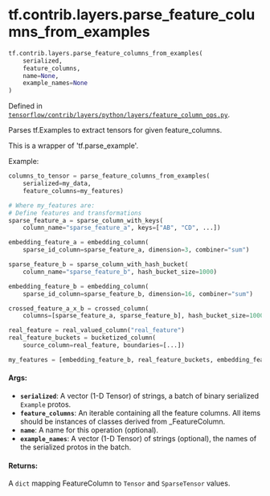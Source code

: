 <div itemscope itemtype="http://developers.google.com/ReferenceObject">
<meta itemprop="name" content="tf.contrib.layers.parse_feature_columns_from_examples" />
<meta itemprop="path" content="Stable" />
</div>

# tf.contrib.layers.parse_feature_columns_from_examples

``` python
tf.contrib.layers.parse_feature_columns_from_examples(
    serialized,
    feature_columns,
    name=None,
    example_names=None
)
```



Defined in [`tensorflow/contrib/layers/python/layers/feature_column_ops.py`](/code/stable/tensorflow/contrib/layers/python/layers/feature_column_ops.py).

Parses tf.Examples to extract tensors for given feature_columns.

This is a wrapper of 'tf.parse_example'.

Example:

```python
columns_to_tensor = parse_feature_columns_from_examples(
    serialized=my_data,
    feature_columns=my_features)

# Where my_features are:
# Define features and transformations
sparse_feature_a = sparse_column_with_keys(
    column_name="sparse_feature_a", keys=["AB", "CD", ...])

embedding_feature_a = embedding_column(
    sparse_id_column=sparse_feature_a, dimension=3, combiner="sum")

sparse_feature_b = sparse_column_with_hash_bucket(
    column_name="sparse_feature_b", hash_bucket_size=1000)

embedding_feature_b = embedding_column(
    sparse_id_column=sparse_feature_b, dimension=16, combiner="sum")

crossed_feature_a_x_b = crossed_column(
    columns=[sparse_feature_a, sparse_feature_b], hash_bucket_size=10000)

real_feature = real_valued_column("real_feature")
real_feature_buckets = bucketized_column(
    source_column=real_feature, boundaries=[...])

my_features = [embedding_feature_b, real_feature_buckets, embedding_feature_a]
```

#### Args:

* <b>`serialized`</b>: A vector (1-D Tensor) of strings, a batch of binary
    serialized `Example` protos.
* <b>`feature_columns`</b>: An iterable containing all the feature columns. All items
    should be instances of classes derived from _FeatureColumn.
* <b>`name`</b>: A name for this operation (optional).
* <b>`example_names`</b>: A vector (1-D Tensor) of strings (optional), the names of
    the serialized protos in the batch.


#### Returns:

A `dict` mapping FeatureColumn to `Tensor` and `SparseTensor` values.